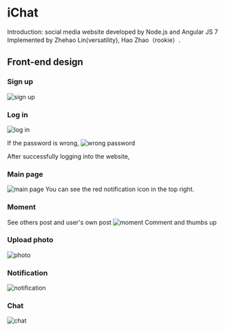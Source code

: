 # iChat
Introduction: social media website developed by Node.js and Angular JS 7
<br>
Implemented by Zhehao Lin(versatility), Hao Zhao（rookie）.
## Front-end design
### Sign up
<img src="https://raw.githubusercontent.com/eherozhao/iChat/master/images/sign up.png" alt="sign up" align=center/>

### Log in
<img src="https://raw.githubusercontent.com/eherozhao/iChat/master/images/log in.png" alt="log in" align=center/>

If the password is wrong,
<img src="https://raw.githubusercontent.com/eherozhao/iChat/master/images/login pass wrong.png" alt="wrong password" align=center/>

After successfully logging into the website,
### Main page
<img src="https://raw.githubusercontent.com/eherozhao/iChat/master/images/main page.png" alt="main page" align=center/>
You can see the red notification icon in the top right.

### Moment
See others post and user's own post
<img src="https://raw.githubusercontent.com/eherozhao/iChat/master/images/moment.png" alt="moment" align=center/>
Comment and thumbs up

### Upload photo
<img src="https://raw.githubusercontent.com/eherozhao/iChat/master/images/photo.png" alt="photo" align=center/>

### Notification
<img src="https://raw.githubusercontent.com/eherozhao/iChat/master/images/notification.png" alt="notification" align=center/>

### Chat
<img src="https://raw.githubusercontent.com/eherozhao/iChat/master/images/chat.png" alt="chat" align=center/>
